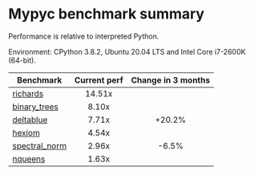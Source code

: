 # Mypyc benchmark summary

Performance is relative to interpreted Python.

Environment: CPython 3.8.2, Ubuntu 20.04 LTS and Intel Core i7-2600K (64-bit).

| Benchmark | Current perf | Change in 3 months |
| --- | :---: | :---: |
| [richards](benchmarks/richards.md) | 14.51x |  |
| [binary_trees](benchmarks/binary_trees.md) | 8.10x |  |
| [deltablue](benchmarks/deltablue.md) | 7.71x | +20.2% |
| [hexiom](benchmarks/hexiom.md) | 4.54x |  |
| [spectral_norm](benchmarks/spectral_norm.md) | 2.96x | -6.5% |
| [nqueens](benchmarks/nqueens.md) | 1.63x |  |
